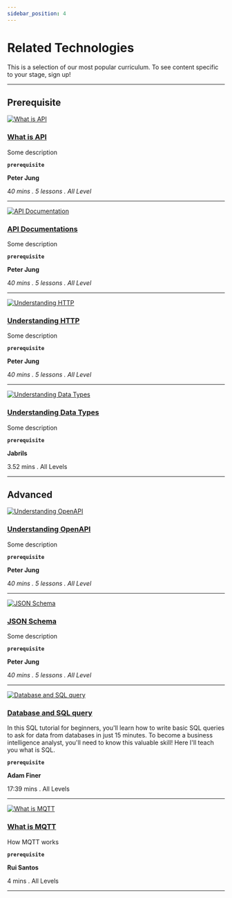 ```yaml
---
sidebar_position: 4
---
```

# Related Technologies

This is a selection of our most popular curriculum. To see content specific to your stage, sign up!

---

## Prerequisite

[![What is API](https://img.youtube.com/vi/24eLlzmzoCs/0.jpg)](https://www.youtube.com/watch?v=24eLlzmzoCs)

### [What is API](../https://youtu.be/24eLlzmzoCs)

Some description

**`prerequisite`**

**Peter Jung**

4*0 mins . 5 lessons . All Level*

---

[![API Documentation](https://img.youtube.com/vi/UlQks2MhHQE/0.jpg)](https://www.youtube.com/watch?v=UlQks2MhHQE)

### [API Documentations](../https://youtu.be/UlQks2MhHQE)

Some description

**`prerequisite`**

**Peter Jung**

4*0 mins . 5 lessons . All Level*

---

[![Understanding HTTP](https://img.youtube.com/vi/xW1m9vqBffQ/0.jpg)](https://www.youtube.com/watch?v=xW1m9vqBffQ)

### [Understanding HTTP](../https://www.youtube.com/watch?v=xW1m9vqBffQ)

Some description

**`prerequisite`**

**Peter Jung**

4*0 mins . 5 lessons . All Level*

---

[![Understanding Data Types](https://img.youtube.com/vi/A37-3lflh8I/0.jpg)](https://www.youtube.com/watch?v=A37-3lflh8I)

### [Understanding Data Types](../https://www.youtube.com/watch?v=A37-3lflh8I)

Some description

**`prerequisite`**

**Jabrils**

3.52 mins . All Levels

---

## Advanced


[![Understanding OpenAPI](https://img.youtube.com/vi/InE6Odx--xo/0.jpg)](https://www.youtube.com/watch?v=InE6Odx--xo)

### [Understanding OpenAPI](../https://www.youtube.com/watch?v=InE6Odx--xo)

Some description

**`prerequisite`**

**Peter Jung**

4*0 mins . 5 lessons . All Level*

---

[![JSON Schema](https://img.youtube.com/vi/kK-_gL7Vsc0/0.jpg)](https://www.youtube.com/watch?v=kK-_gL7Vsc0)

### [JSON Schema](../https://www.youtube.com/watch?v=kK-_gL7Vsc0)

Some description

**`prerequisite`**

**Peter Jung**

4*0 mins . 5 lessons . All Level*

---

[![Database and SQL query](https://img.youtube.com/vi/kbKty5ZVKMY/0.jpg)](https://www.youtube.com/watch?v=kbKty5ZVKMY)

### [Database and SQL query](../https://www.youtube.com/watch?v=kbKty5ZVKMY)

In this SQL tutorial for beginners, you'll learn how to write basic SQL queries to ask for data from databases in just 15 minutes. To become a business intelligence analyst, you'll need to know this valuable skill! Here I'll teach you what is SQL.

**`prerequisite`**

**Adam Finer**

17:39 mins . All Levels

---

[![What is MQTT](https://img.youtube.com/vi/EIxdz-2rhLs/0.jpg)](https://www.youtube.com/watch?v=EIxdz-2rhLs)

### [What is MQTT](../https://www.youtube.com/watch?v=EIxdz-2rhLs)

How MQTT works

**`prerequisite`**

**Rui Santos**

4 mins . All Levels

---